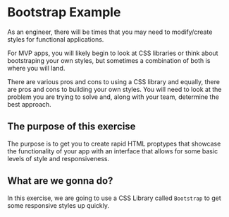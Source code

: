 # Bootstrap Example

As an engineer, there will be times that you may need to modify/create styles for functional applications.

For MVP apps, you will likely begin to look at CSS libraries or think about bootstraping your own styles, but sometimes a combination of both is where you will land.

There are various pros and cons to using a CSS library and equally, there are pros and cons to building your own styles. You will need to look at the problem you are trying to solve and, along with your team, determine the best approach.

## The purpose of this exercise

The purpose is to get you to create rapid HTML proptypes that showcase the functionality of your app with an interface that allows for some basic levels of style and responsiveness.

## What are we gonna do?

In this exercise, we are going to use a CSS Library called `Bootstrap` to get some responsive styles up quickly.
